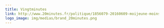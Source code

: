 ```yaml
---
title: Vingtminutes
link: http://www.20minutes.fr/politique/1856079-20160609-moijeune-moins-30-ans-tentent-reinventer-politique
logo_image: img/medias/brand_20minutes.png
---
```


